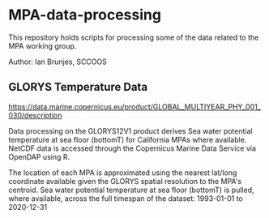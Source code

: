 # MPA-data-processing

This repository holds scripts for processing some of the data related to the MPA working group.

Author: Ian Brunjes, SCCOOS

## GLORYS Temperature Data

https://data.marine.copernicus.eu/product/GLOBAL_MULTIYEAR_PHY_001_030/description

Data processing on the GLORYS12V1 product derives Sea water potential temperature at sea floor (bottomT) for California MPAs where available.
NetCDF data is accessed through the Copernicus Marine Data Service via OpenDAP using R.

The location of each MPA is approximated using the nearest lat/long coordinate available given the GLORYS spatial resolution to the MPA's centroid.
Sea water potential temperature at sea floor (bottomT) is pulled, where available, across the full timespan of the dataset: 1993-01-01 to 2020-12-31
